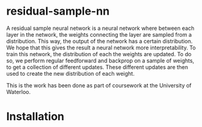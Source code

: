# residual-sample-nn
A residual sample neural network is a neural network where between each layer in the network, the weights connecting the layer are sampled from a distribution. 
This way, the output of the network has a certain distribution.  We hope that this gives the result a neural network more interpretability. 
To train this network, the distribution of each the weights are updated.  To do so, we perform regular feedforward and backprop on a sample of weights, to get a collection of different updates. These different updates are then used to create the new distribution of each weight.

This is the work has been done as part of coursework at the University of Waterloo.     
# Installation
